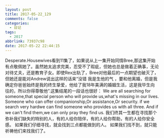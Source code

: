 ```yaml
---
layout: post
title: 2017-05-22_129
comments: false
categories:
  - 日记
tags:
  - 2017
abbrlink: 73937c98
date: 2017-05-22 22:44:15
---
```


 Desperate.Housewives看到11集了，如果说从上一集开始同情Bree,那这集开始有点敬佩她了。虽然她太追求完美，忍受不了瑕疵，但她也总是做着正确事，无论对待丈夫，还是教育子女。即使Rex出轨了，Bree对他最后的一点期望也破灭了，但她还是能对Andrew说出这样的话来&ldquo;没错 我是生他的气 ，要和他离婚，但是我确定你爸爸始终是我的终生挚爱，他给了我18年美满的婚姻生活，这是我毕生向往的，所以你得尊敬他&rdquo;.这集结尾的一段话也很好：
We are all searching for someone,that special person who will provide us,what's missing in our lives.
Someone who can offer companionship,Or assistance,Or security.
if we search very hardwe can find someone who provides us with all three.
And if we can't find them,we can only pray they find us.
我们终其一生都在寻找那个弥补我们缺失的特别的人，有的人给你陪伴，有的人给你帮助，有的人给你安全感。
如果我们仔细寻找，就会找到三点都能做到的人。
如果我们找不到，就只能祈祷他们来找我们了。

